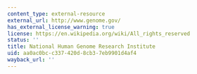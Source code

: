 ```yaml
---
content_type: external-resource
external_url: http://www.genome.gov/
has_external_license_warning: true
license: https://en.wikipedia.org/wiki/All_rights_reserved
status: ''
title: National Human Genome Research Institute
uid: aa0ac0bc-c337-420d-8cb3-7eb9901d4af4
wayback_url: ''
---
```


